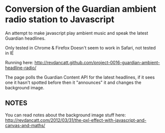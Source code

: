 Conversion of the Guardian ambient radio station to Javascript
==============================================================

An attempt to make javascript play ambient music and speak the latest Guardian headlines.

Only tested in Chrome & Firefox
Doesn't seem to work in Safari, not tested in IE

Running here: http://revdancatt.github.com/project-0016-guardian-ambient-headline-radio/

The page polls the Guardian Content API for the latest headlines, if it sees one it hasn't spotted before then it "announces" it and changes the background image.

NOTES
-----

You can read notes about the background image stuff here: http://revdancatt.com/2012/03/31/the-pxl-effect-with-javascript-and-canvas-and-maths/
